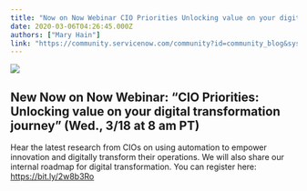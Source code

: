 ```yaml
---
title: "Now on Now Webinar CIO Priorities Unlocking value on your digital transformation journey Wed  at  am PT"
date: 2020-03-06T04:26:45.000Z
authors: ["Mary Hain"]
link: "https://community.servicenow.com/community?id=community_blog&sys_id=3bcbf1b2dbd3c450190dfb2439961919"
---
```

<p><img style="max-width: 100%; max-height: 480px;" src="https://community.servicenow.com/d2babd7edb93c450190dfb2439961967.iix" /></p>
<h2>New Now on Now Webinar: “CIO Priorities: Unlocking value on your digital transformation journey” (Wed., 3/18 at 8 am PT)</h2>
<p>Hear the latest research from CIOs on using automation to empower innovation and digitally transform their operations. We will also share our internal roadmap for digital transformation. You can register here:  <a href="https://bit.ly/2w8b3Ro" rel="nofollow">https://bit.ly/2w8b3Ro</a></p>